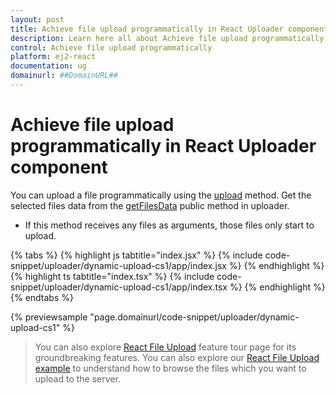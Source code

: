 ```yaml
---
layout: post
title: Achieve file upload programmatically in React Uploader component | Syncfusion
description: Learn here all about Achieve file upload programmatically in Syncfusion React Uploader component of Syncfusion Essential JS 2 and more.
control: Achieve file upload programmatically 
platform: ej2-react
documentation: ug
domainurl: ##DomainURL##
---
```


# Achieve file upload programmatically in React Uploader component

You can upload a file programmatically using the [upload](https://ej2.syncfusion.com/react/documentation/api/uploader/#upload) method. Get the selected files data from the [getFilesData](https://ej2.syncfusion.com/react/documentation/api/uploader/#getfilesdata) public method in uploader.

* If this method receives any files as arguments, those files only start to upload.

{% tabs %}
{% highlight js tabtitle="index.jsx" %}
{% include code-snippet/uploader/dynamic-upload-cs1/app/index.jsx %}
{% endhighlight %}
{% highlight ts tabtitle="index.tsx" %}
{% include code-snippet/uploader/dynamic-upload-cs1/app/index.tsx %}
{% endhighlight %}
{% endtabs %}

 {% previewsample "page.domainurl/code-snippet/uploader/dynamic-upload-cs1" %}

>You can also explore [React File Upload](https://www.syncfusion.com/react-ui-components/react-file-upload) feature tour page for its groundbreaking features. You can also explore our [React File Upload example](https://ej2.syncfusion.com/react/demos/#/material/uploader/default) to understand how to browse the files which you want to upload to the server.

